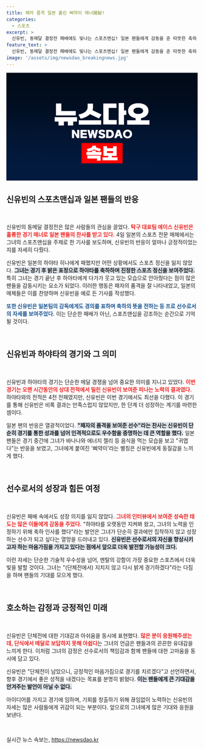 ```yaml
---
title: 패자 품격 일본 홀린 삐약이 매너揭秘!
categories:
  - 스포츠
excerpt: >
  신유빈, 동메달 결정전 패배에도 빛나는 스포츠맨십! 일본 팬들에게 감동을 준 따뜻한 축하 인사와 예우에 찬사가 쏟아졌다. 패자의 품격을 몸소 증명한 그녀의 모습이 화제!
feature_text: >
  신유빈, 동메달 결정전 패배에도 빛나는 스포츠맨십! 일본 팬들에게 감동을 준 따뜻한 축하 인사와 예우에 찬사가 쏟아졌다. 패자의 품격을 몸소 증명한 그녀의 모습이 화제!
image: '/assets/img/newsdao_breakingnews.jpg'
---
```


<p><img src="/assets/img/newsdao_breakingnews.jpg" alt="ontimetimes 속보" /></p>

<h2 data-ke-size="size26">신유빈의 스포츠맨십과 일본 팬들의 반응</h2>

<p data-ke-size="size16">&nbsp;</p>

<p>신유빈의 동메달 결정전은 많은 사람들의 관심을 끌었다. <b><span style="color: #ee2323;">탁구 대표팀 에이스 신유빈은 훌륭한 경기 매너로 일본 팬들의 찬사를 받고 있다.</span></b> 4일 일본의 스포츠 전문 매체에서는 그녀의 스포츠맨십을 주제로 한 기사를 보도하며, 신유빈의 반응이 얼마나 긍정적이었는지를 자세히 다뤘다.</p>

<p>신유빈은 일본의 하야타 히나에게 패했지만 어떤 상황에서도 스포츠 정신을 잃지 않았다. <b><span style="background-color: #21538527;">그녀는 경기 후 밝은 표정으로 하야타를 축하하며 진정한 스포츠 정신을 보여주었다.</span></b> 특히 그녀는 경기 끝난 후 하야타에게 다가가 웃고 있는 모습으로 안아줬다는 점이 많은 팬들을 감동시키는 요소가 되었다. 이러한 행동은 패자의 품격을 잘 나타내었고, 일본의 매체들은 이를 찬양하며 신유빈을 예로 든 기사를 작성했다.</p>

<p><b><span style="color: #1a5490;">또한 신유빈은 일본팀의 감독에게도 경의를 표하며 축하의 뜻을 전하는 등 프로 선수로서의 자세를 보여주었다.</span></b> 이는 단순한 패배가 아닌, 스포츠맨십을 강조하는 순간으로 기억될 것이다.</p>

<p data-ke-size="size16">&nbsp;</p>

<h2 data-ke-size="size26">신유빈과 하야타의 경기와 그 의미</h2>

<p data-ke-size="size16">&nbsp;</p>

<p>신유빈과 하야타의 경기는 단순한 메달 경쟁을 넘어 중요한 의미를 지니고 있었다. <b><span style="color: #ee2323;">이번 경기는 오랜 시간동안의 상대 전적에서 밀린 신유빈이 보여준 피나는 노력의 결과였다.</span></b> 하야타와의 전적은 4전 전패였지만, 신유빈은 이번 경기에서도 최선을 다했다. 
이 경기를 통해 신유빈은 비록 결과는 만족스럽지 않았지만, 한 단계 더 성장하는 계기를 마련한 셈이다.</p>

<p>일본 팬의 반응은 열광적이었다. <b><span style="background-color: #21538527;">"패자의 품격을 보여준 선수"라는 찬사는 신유빈이 단순히 경기를 통한 성과를 넘어 인격적으로도 우수함을 증명하는 데 큰 역할을 했다.</span></b> 일본 팬들은 경기 중간에 그녀가 바나나와 에너지 젤리 등 음식을 먹는 모습을 보고 "귀엽다"는 반응을 보였고, 그녀에게 붙여진 '삐약이'라는 별칭은 신유빈에게 동질감을 느끼게 했다.</p>

<p data-ke-size="size16">&nbsp;</p>

<h2 data-ke-size="size26">선수로서의 성장과 힘든 여정</h2>

<p data-ke-size="size16">&nbsp;</p>

<p>신유빈은 패배 속에서도 성장 의지를 잃지 않았다. <b><span style="color: #ee2323;">그녀의 인터뷰에서 보여준 성숙한 태도는 많은 이들에게 감동을 주었다.</span></b> "하야타를 오랫동안 지켜봐 왔고, 그녀의 노력을 인정하기 위해 축하 인사를 했다"라는 발언은 그녀가 단순히 결과에만 집착하지 않고 성장하는 선수가 되고 싶다는 열망을 드러내고 있다.
<b><span style="background-color: #21538527;">신유빈은 선수로서의 자신을 향상시키고자 하는 마음가짐을 가지고 있다는 점에서 앞으로 더욱 발전할 가능성이 크다.</span></b></p>

<p>이런 자세는 단순한 기술적 우수성을 넘어, 멘탈의 강함이 가장 중요한 스포츠에서 더욱 빛을 발할 것이다. 그녀는 "(단체전에서) 지치지 않고 다시 밝게 경기하겠다"라는 다짐을 하며 팬들의 기대를 모으게 했다.</p>

<p data-ke-size="size16">&nbsp;</p>

<h2 data-ke-size="size26">호소하는 감정과 긍정적인 미래</h2>

<p data-ke-size="size16">&nbsp;</p>

<p>신유빈은 단체전에 대한 기대감과 아쉬움을 동시에 표현했다. <b><span style="color: #ee2323;">많은 분이 응원해주셨는데, 단식에서 메달로 보답하지 못해 아쉽다</span></b>는 그녀의 언급은 팬들과의 끈끈한 유대감을 느끼게 한다. 이처럼 그녀의 감정은 선수로서의 책임감과 함께 팬들에 대한 고마움을 동시에 담고 있다.</p>

<p>신유빈은 "단체전이 남았으니, 긍정적인 마음가짐으로 경기를 치르겠다"고 선언하면서, 향후 경기에서 좋은 성적을 내겠다는 목표를 분명히 밝혔다. <b><span style="background-color: #21538527;">이는 팬들에게 큰 기대감을 안겨주는 발언이 아닐 수 없다.</span></b></p>

<p>아이디어를 가지고 경기에 임하며, 기회를 창출하기 위해 끊임없이 노력하는 신유빈의 자세는 많은 사람들에게 귀감이 되는 부분이다. 앞으로의 그녀에게 많은 기대와 응원을 보낸다.</p>

<p data-ke-size="size16">&nbsp;</p>
실시간 뉴스 속보는, <a href="https://newsdao.kr" rel="dofollow">https://newsdao.kr</a>


